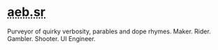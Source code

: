 
# <abbr title="Antoine Emanuel Butler Sr">aeb.sr</abbr>

Purveyor of quirky verbosity, parables and dope rhymes. Maker. Rider. Gambler. Shooter. UI Engineer.
